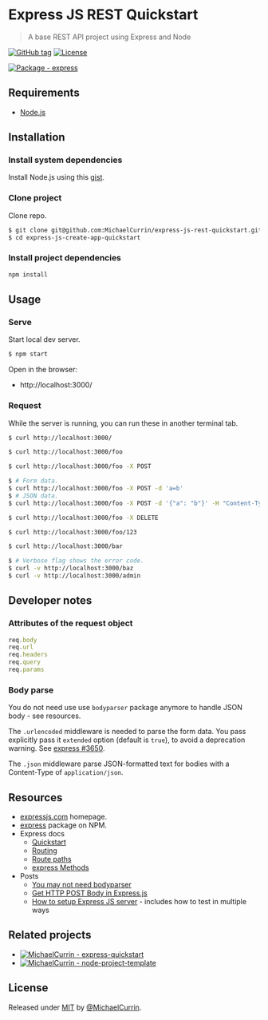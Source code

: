 # Express JS REST Quickstart
> A base REST API project using Express and Node

[![GitHub tag](https://img.shields.io/github/tag/MichaelCurrin/express-js-rest-quickstart?include_prereleases=&sort=semver)](https://github.com/MichaelCurrin/express-js-rest-quickstart/releases/)
[![License](https://img.shields.io/badge/License-MIT-blue)](#license)

[![Package - express](https://img.shields.io/github/package-json/dependency-version/MichaelCurrin/express-js-rest-quickstart/express?logo=express&logoColor=white)](https://www.npmjs.com/package/express)


## Requirements

- [Node.js](https://nodejs.org)


## Installation

### Install system dependencies

Install Node.js using this [gist](https://gist.github.com/MichaelCurrin/aa1fc56419a355972b96bce23f3bccba).

### Clone project

Clone repo.

```sh
$ git clone git@github.com:MichaelCurrin/express-js-rest-quickstart.git
$ cd express-js-create-app-quickstart
```

### Install project dependencies

```sh
npm install
```


## Usage

### Serve

Start local dev server.

```sh
$ npm start
```

Open in the browser:

- http://localhost:3000/

### Request

While the server is running, you can run these in another terminal tab.

```sh
$ curl http://localhost:3000/

$ curl http://localhost:3000/foo

$ curl http://localhost:3000/foo -X POST

$ # Form data.
$ curl http://localhost:3000/foo -X POST -d 'a=b'
$ # JSON data.
$ curl http://localhost:3000/foo -X POST -d '{"a": "b"}' -H "Content-Type: application/json"

$ curl http://localhost:3000/foo -X DELETE

$ curl http://localhost:3000/foo/123

$ curl http://localhost:3000/bar

$ # Verbose flag shows the error code.
$ curl -v http://localhost:3000/baz
$ curl -v http://localhost:3000/admin
```


## Developer notes

### Attributes of the request object

```javascript
req.body
req.url
req.headers
req.query
req.params
```

### Body parse

You do not need use use `bodyparser` package anymore to handle JSON body - see resources.

The `.urlencoded` middleware is needed to parse the form data. You pass explicitly pass it `extended` option (default is `true`), to avoid a deprecation warning. See [express #3650](https://github.com/expressjs/express/issues/3650).

The `.json` middleware parse JSON-formatted text for bodies with a Content-Type of `application/json`.


## Resources

- [expressjs.com](https://expressjs.com/) homepage.
- [express](https://www.npmjs.com/package/express) package on NPM.
- Express docs
    - [Quickstart](https://expressjs.com/en/starter/hello-world.html)
    - [Routing](https://expressjs.com/en/starter/basic-routing.html)
    - [Route paths](http://expressjs.com/en/guide/routing.html#route-paths)
    - [express Methods](http://expressjs.com/en/api.html#express.json)
- Posts
    - [You may not need bodyparser](https://medium.com/@mmajdanski/express-body-parser-and-why-may-not-need-it-335803cd048c)
    - [Get HTTP POST Body in Express.js](https://stackabuse.com/get-http-post-body-in-express-js/)
    - [How to setup Express JS server](https://dev.to/kyrelldixon/how-to-setup-an-express-js-server-in-node-js-56hp) - includes how to test in multiple ways


## Related projects

- [![MichaelCurrin - express-quickstart](https://img.shields.io/static/v1?label=MichaelCurrin&message=express-quickstart&color=blue&logo=github)](https://github.com/MichaelCurrin/express-quickstart)
- [![MichaelCurrin - node-project-template](https://img.shields.io/static/v1?label=MichaelCurrin&message=node-project-template&color=blue&logo=github)](https://github.com/MichaelCurrin/node-project-template)


## License

Released under [MIT](/LICENSE) by [@MichaelCurrin](https://github.com/MichaelCurrin).
